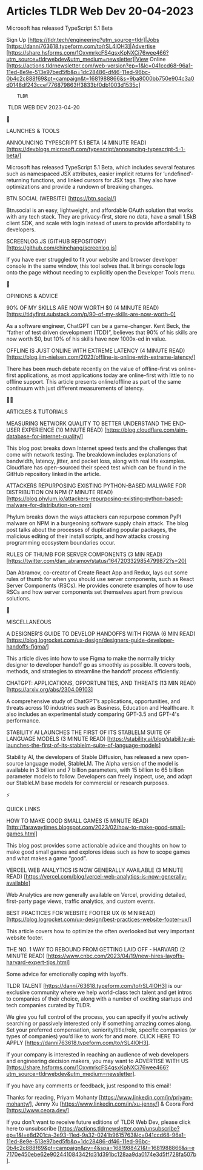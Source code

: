 # Articles TLDR Web Dev 20-04-2023

Microsoft has released TypeScript 5.1 Beta  

Sign Up [https://tldr.tech/engineering?utm_source=tldr]|Jobs
[https://danni763618.typeform.com/to/rSL4lOH3]|Advertise
[https://share.hsforms.com/1OxvmrkcFS4qsxKpNXCi76wee466?utm_source=tldrwebdev&utm_medium=newsletter]|View
Online
[https://actions.tldrnewsletter.com/web-version?ep=1&lc=041ccd68-96a1-11ed-8e9e-513e97bed5fb&p=1dc28486-df46-11ed-96bc-0b4c2c888f69&pt=campaign&t=1681988866&s=9ba8000bb750e904c3a0d0148df243ccef776879863ff3833bf0db1003d1535c]


		TLDR 

 TLDR WEB DEV 2023-04-20

🚀 

LAUNCHES & TOOLS

ANNOUNCING TYPESCRIPT 5.1 BETA (4 MINUTE READ)
[https://devblogs.microsoft.com/typescript/announcing-typescript-5-1-beta/]


Microsoft has released TypeScript 5.1 Beta, which includes several
features such as namespaced JSX attributes, easier implicit returns
for ‘undefined’-returning functions, and linked cursors for JSX
tags. They also have optimizations and provide a rundown of breaking
changes. 

BTN.SOCIAL (WEBSITE) [https://btn.social/] 

Btn.social is an easy, lightweight, and affordable OAuth solution that
works with any tech stack. They are privacy-first, store no data, have
a small 1.5kB client SDK, and scale with login instead of users to
provide affordability to developers. 

SCREENLOG.JS (GITHUB REPOSITORY)
[https://github.com/chinchang/screenlog.js] 

If you have ever struggled to fit your website and browser developer
console in the same window, this tool solves that. It brings console
logs onto the page without needing to explicitly open the Developer
Tools menu. 

🧠 

OPINIONS & ADVICE

90% OF MY SKILLS ARE NOW WORTH $0 (4 MINUTE READ)
[https://tidyfirst.substack.com/p/90-of-my-skills-are-now-worth-0] 

As a software engineer, ChatGPT can be a game-changer. Kent Beck, the
“father of test driven development (TDD)”, believes that 90% of
his skills are now worth $0, but 10% of his skills have now 1000x-ed
in value. 

OFFLINE IS JUST ONLINE WITH EXTREME LATENCY (4 MINUTE READ)
[https://blog.jim-nielsen.com/2023/offline-is-online-with-extreme-latency/]


There has been much debate recently on the value of offline-first vs
online-first applications, as most applications today are online-first
with little to no offline support. This article presents
online/offline as part of the same continuum with just different
measurements of latency. 

🧑‍💻 

ARTICLES & TUTORIALS

MEASURING NETWORK QUALITY TO BETTER UNDERSTAND THE END-USER EXPERIENCE
(10 MINUTE READ)
[https://blog.cloudflare.com/aim-database-for-internet-quality/] 

This blog post breaks down Internet speed tests and the challenges
that come with network testing. The breakdown includes explanations of
bandwidth, latency, jitter, and packet loss, along with real life
examples. Cloudflare has open-sourced their speed test which can be
found in the GitHub repository linked in the article. 

ATTACKERS REPURPOSING EXISTING PYTHON-BASED MALWARE FOR DISTRIBUTION
ON NPM (7 MINUTE READ)
[https://blog.phylum.io/attackers-repurposing-existing-python-based-malware-for-distribution-on-npm]


Phylum breaks down the ways attackers can repurpose common PyPI
malware on NPM in a burgeoning software supply chain attack. The blog
post talks about the processes of duplicating popular packages, the
malicious editing of their install scripts, and how attacks crossing
programming ecosystem boundaries occur. 

RULES OF THUMB FOR SERVER COMPONENTS (3 MIN READ)
[https://twitter.com/dan_abramov/status/1647203329854799872?s=20] 

Dan Abramov, co-creator of Create React App and Redux, lays out some
rules of thumb for when you should use server components, such as
React Server Components (RSCs). He provides concrete examples of how
to use RSCs and how server components set themselves apart from
previous solutions. 

🎁 

MISCELLANEOUS

A DESIGNER’S GUIDE TO DEVELOP HANDOFFS WITH FIGMA (6 MIN READ)
[https://blog.logrocket.com/ux-design/designers-guide-developer-handoffs-figma/]


This article dives into how to use Figma to make the normally tricky
designer to developer handoff go as smoothly as possible. It covers
tools, methods, and strategies to streamline the handoff process
efficiently. 

CHATGPT: APPLICATIONS, OPPORTUNITIES, AND THREATS (13 MIN READ)
[https://arxiv.org/abs/2304.09103] 

A comprehensive study of ChatGPT’s applications, opportunities, and
threats across 10 industries such as Business, Education and
Healthcare. It also includes an experimental study comparing GPT-3.5
and GPT-4's performance. 

STABILITY AI LAUNCHES THE FIRST OF ITS STABLELM SUITE OF LANGUAGE
MODELS (3 MINUTE READ)
[https://stability.ai/blog/stability-ai-launches-the-first-of-its-stablelm-suite-of-language-models]


Stability AI, the developers of Stable Diffusion, has released a new
open-source language model, StableLM. The Alpha version of the model
is available in 3 billion and 7 billion parameters, with 15 billion to
65 billion parameter models to follow. Developers can freely inspect,
use, and adapt our StableLM base models for commercial or research
purposes. 

⚡ 

QUICK LINKS

HOW TO MAKE GOOD SMALL GAMES (5 MINUTE READ)
[http://farawaytimes.blogspot.com/2023/02/how-to-make-good-small-games.html]


This blog post provides some actionable advice and thoughts on how to
make good small games and explores ideas such as how to scope games
and what makes a game “good”. 

VERCEL WEB ANALYTICS IS NOW GENERALLY AVAILABLE (3 MINUTE READ)
[https://vercel.com/blog/vercel-web-analytics-is-now-generally-available]


Web Analytics are now generally available on Vercel, providing
detailed, first-party page views, traffic analytics, and custom
events. 

BEST PRACTICES FOR WEBSITE FOOTER UX (6 MIN READ)
[https://blog.logrocket.com/ux-design/best-practices-website-footer-ux/]


This article covers how to optimize the often overlooked but very
important website footer. 

THE NO. 1 WAY TO REBOUND FROM GETTING LAID OFF - HARVARD (2 MINUTE
READ)
[https://www.cnbc.com/2023/04/19/new-hires-layoffs-harvard-expert-tips.html]


Some advice for emotionally coping with layoffs. 

TLDR TALENT [https://danni763618.typeform.com/to/rSL4lOH3] is our
exclusive community where we help world-class tech talent and get
intros to companies of their choice, along with a number of exciting
startups and tech companies curated by TLDR.

We give you full control of the process, you can specify if you’re
actively searching or passively interested only if something amazing
comes along. Set your preferred compensation, seniority/title/role,
specific companies (or types of companies) you’d like to work for
and more. CLICK HERE TO APPLY
[https://danni763618.typeform.com/to/rSL4lOH3].

If your company is interested in reaching an audience of web
developers and engineering decision makers, you may want to ADVERTISE
WITH US
[https://share.hsforms.com/1OxvmrkcFS4qsxKpNXCi76wee466?utm_source=tldrwebdev&utm_medium=newsletter].


If you have any comments or feedback, just respond to this email! 

Thanks for reading, 
Priyam Mohanty [https://www.linkedin.com/in/priyam-mohanty/], Jenny Xu
[https://www.linkedin.com/in/xu-jenny/] & Ceora Ford
[https://www.ceora.dev/] 

If you don't want to receive future editions of TLDR Web Dev,
please click here to unsubscribe
[https://actions.tldrnewsletter.com/unsubscribe?ep=1&l=e8d201ca-3e93-11ed-9a32-0241b9615763&lc=041ccd68-96a1-11ed-8e9e-513e97bed5fb&p=1dc28486-df46-11ed-96bc-0b4c2c888f69&pt=campaign&pv=4&spa=1681988421&t=1681988866&s=e7170e450ebe62e902441084342fd31d391bc128aa9da0174e3d5ff728fa507b].


 